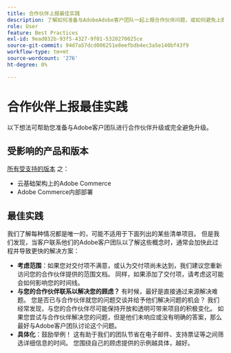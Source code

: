 ```yaml
---
title: 合作伙伴上报最佳实践
description: 了解如何准备与AdobeAdobe客户团队一起上报合作伙伴问题，或如何避免上报问题。
role: User
feature: Best Practices
exl-id: 9ead032b-93f5-4327-9f01-5320270025ce
source-git-commit: 94d7a57dcd006251e8eefbdb4ec3a5e140bf43f9
workflow-type: tm+mt
source-wordcount: '276'
ht-degree: 0%

---
```


# 合作伙伴上报最佳实践

以下想法可帮助您准备与Adobe客户团队进行合作伙伴升级或完全避免升级。

## 受影响的产品和版本

[所有受支持的版本](../../../release/versions.md) 之：

* 云基础架构上的Adobe Commerce
* Adobe Commerce内部部署

## 最佳实践

我们了解每种情况都是唯一的，可能不适用于下面列出的某些清单项目。 但是我们发现，当客户联系他们的Adobe客户团队以了解这些概念时，通常会加快此过程并导致更快的解决方案：

* **考虑范围**：如果您对交付项不满意，或认为交付项尚未达到，我们建议您重新访问您的合作伙伴提供的范围文档。 同样，如果添加了交付项，请考虑这可能会如何影响您的时间线。
* **与您的合作伙伴联系以解决您的顾虑？** 有时候，最好是直接通过来源解决难题。 您是否已与合作伙伴就您的问题交谈并给予他们解决问题的机会？ 我们经常发现，与您的合作伙伴尽可能保持开放和透明可带来项目的积极变化。 如果您尝试与合作伙伴解决您的问题，但是他们未响应或没有明确的答案，那么最好与Adobe客户团队讨论这个问题。
* **具体化**：鼓励举例！ 这有助于我们的团队节省在电子邮件、支持票证等之间筛选详细信息的时间。 您围绕自己的顾虑提供的示例越具体，越好。
